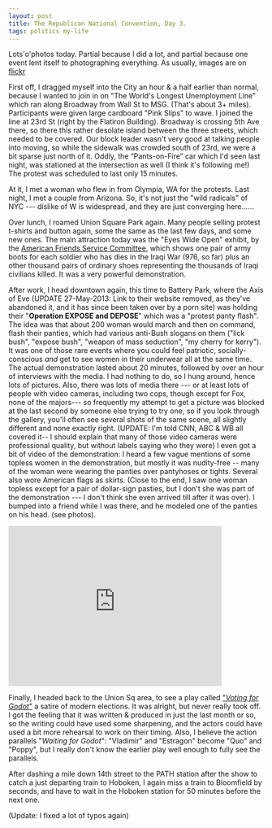 ```yaml
---
layout: post
title: The Republican National Convention, Day 3.
tags: politics my-life
---
```

Lots'o'photos today.  Partial because I did a lot, and partial because one event lent itself to photographing everything.  As usually, images are on [flickr](http://www.flickr.com/photos/49188839@N00/sets/72157633703650828/) 

First off, I dragged myself into the City an hour & a half earlier than normal, because I wanted to join in on "The World's Longest Unemployment Line" which ran along Broadway from Wall St to MSG. (That's about 3+ miles).  Participants were given large cardboard "Pink Slips" to wave.  I joined the line at 23rd St (right by the Flatiron Building).  Broadway is crossing 5th Ave there, so there this rather desolate island between the three streets, which needed to be covered. Our block leader wasn't very good at talking people into moving, so while the sidewalk was crowded south of 23rd, we were a bit sparse just north of it.  Oddly, the &#8220;Pants-on-Fire&#8221; car which I'd seen last night, was stationed at the intersection as well (I think it's following me!)  The protest was scheduled to last only 15 minutes. 

At it, I met a woman who flew in from Olympia, WA for the protests.  Last night, I met a couple from Arizona. So, it's not just the "wild radicals" of NYC --- dislike of W is widespread, and they are just converging here......

Over lunch, I roamed Union Square Park again. Many people selling protest t-shirts and button again, some the same as the last few days, and some new ones.  The main attraction today was the "Eyes Wide Open" exhibit, by the [American Friends Service Committee](http://www.afsc.org), which shows one pair of army boots for each soldier who has dies in the Iraqi War (976, so far) plus an other thousand pairs of ordinary shoes representing the thousands of Iraqi civilians killed.   It was a very powerful demonstration.

After work, I head downtown again, this time to Battery Park,  where the Axis of Eve (UPDATE 27-May-2013: Link to their website removed, as they've abandoned it, and it has since been taken over by a porn site) was holding their "**Operation EXPOSE and DEPOSE**" which was a "protest panty flash". The idea was that about 200 woman would march and then on command, flash their panties, which had various anti-Bush slogans on them ("lick bush", "expose bush", "weapon of mass seduction", "my cherry for kerry").  It was one of those rare events where you could feel patriotic, socially-conscious *and* get to see women in their underwear all at the same time. The actual demonstration lasted about 20 minutes, followed by over an hour of interviews with the media.  I had nothing to do, so I hung around, hence lots of pictures.  Also, there was lots of media there --- or at least lots of people with video cameras, including two cops, though except for Fox, none of the majors--- so frequently my attempt to get a picture was blocked at the last second by someone else trying to try one, so if you look through the gallery, you'll often see several shots of the same scene, all slightly different and none exactly right.  (UPDATE: I'm told CNN, ABC & WB all covered it-- I should explain that many of those video cameras were professional quality, but without labels saying who they were) I even got a bit of video of the demonstration:  I heard a few vague mentions of some topless women in the demonstration, but mostly it was nudity-free -- many of the woman were wearing the panties over pantyhoses or tights.  Several also wore American flags as skirts.  (Close to the end, I saw one woman topless except for a pair of dollar-sign pasties, but I don't she was part of the demonstration --- I don't think she even arrived till after it was over).  I bumped into a friend while I was there, and he modeled one of the panties on his head. (see photos).
<iframe width="420" height="315" src="http://www.youtube.com/embed/cU2jFDO7h50" frameborder="0" allowfullscreen="true"></iframe>

Finally, I headed back to the Union Sq area, to see a play called ["*Voting for Godot*"](http://www.votingforgodot.com)  a satire of modern elections.  It was alright, but never really took off.  I got the feeling that it was written & produced in just the last month or so, so the writing could have used some sharpening, and the actors could have used a bit more rehearsal to work on their timing.  Also, I believe the action parallels "*Waiting for Godot*": "Vladimir" and "Estragon" become "Quo" and "Poppy", but I really don't know the earlier play well enough to fully see the parallels.

After dashing a mile down 14th street to the PATH station after the show to catch a just departing train to Hoboken, I again miss a train to Bloomfield by seconds, and have to wait in the Hoboken station for 50 minutes before the next one.

(Update: I fixed a lot of typos again)